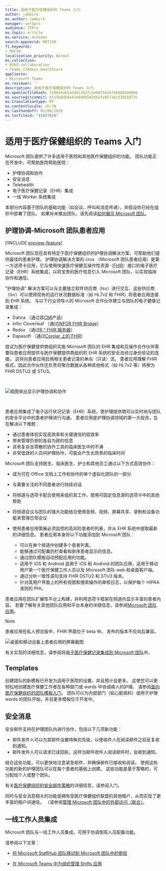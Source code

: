 ```yaml
---
title: 适用于医疗保健组织的 Teams 入门
author: jambirk
ms.author: jambirk
manager: serdars
audience: ITPro
ms.topic: article
ms.service: msteams
search.appverid: MET150
f1.keywords:
- NOCSH
localization_priority: Normal
ms.collection:
- M365-collaboration
- Teams_ITAdmin_Healthcare
appliesto:
- Microsoft Teams
ms.reviewer: ''
description: 适用于医疗保健组织的 Teams 入门
ms.openlocfilehash: f246e0ab5abd412947ceeb871b16f464001b89bb
ms.sourcegitcommit: bfa5b8db4e42e0480542d61fe05716c52016873c
ms.translationtype: MT
ms.contentlocale: zh-CN
ms.lasthandoff: 02/06/2020
ms.locfileid: "41827620"
---
```

# <a name="get-started-with-teams-for-healthcare-organizations"></a>适用于医疗保健组织的 Teams 入门

Microsoft 团队提供了许多适用于医院和其他医疗保健组织的功能。 团队功能正在开发中，可帮助医院帮助医院：

- 护理协调和协作
- 安全消息
- Telehealth
- 电子医疗保健记录（EHR）集成 
- 一线 Worker 系统集成 

本部分内容基于团队的基础功能（如会议、呼叫和消息传递），并假设你已经在组织中部署了团队。 如果尚未推出团队，请先阅读[如何展示 Microsoft 团队](../../How-to-roll-out-teams.md)。

## <a name="care-coordination---microsoft-teams-patients-app"></a>护理协调-Microsoft 团队患者应用

[!INCLUDE [preview-feature](../../includes/preview-feature.md)]

Microsoft 团队现在具有特定于医疗保健组织的护理协调解决方案，可帮助他们提供最佳的患者护理。 护理协调解决方案的 crux （Microsoft 团队患者应用）是第一方选项卡应用，它与使用快速医疗保健互操作性资源（[FHIR](https://www.hl7.org/fhir/)）接口的电子医疗记录（EHR）系统集成，以将宝贵的医疗信息引入 Microsoft 团队，以实现临床协作和通信。  

"护理协调" 解决方案可以与主要独立软件供应商（Isv）进行交互，这些供应商（Isv）可以使用现有的运行状况数据标准（如 HL7v2 和 FHIR）将患者应用连接到 EHR 系统。 与以下行业领导人的 Microsoft 合作伙伴建立与团队的电子健康记录集成：

- Datica （通过其[CMI](https://datica.com/compliant-managed-integration/)产品）
- Infor Cloverleaf （通过[INFOR FHIR Bridge](https://pages.infor.com/hcl-infor-fhir-bridge-brochure.html)）
- Redox （通过[R ^ FHIR 服务器](https://www.redoxengine.com/fhir/)）
- Dapasoft （通过[Corolar 上的 FHIR](https://www.dapasoft.com/corolar-fhir-server-for-microsoft-teams/)）

尝试为医疗保健提供商组织实施 Microsoft 团队的 EHR 集成和互操作合作伙伴需要向患者应用提供与医疗保健提供商组织的 EHR 系统的安全且经过身份验证的连接。 这将向患者应用启用相关患者记录的单向（只读）流。 患者应用理解 FHIR 格式，因此合作伙伴还负责将聚合数据从各种其他格式（如 HL7v2 等）转换为 FHIR DSTU2 或 STU3。

<br>

![插图突出显示护理协调和协作](../../media/ehr-1.png)

<br>

患者应用集成了电子运行状况记录（EHR）系统，使护理提供商可以实时地与团队的安全平台中的患者护理进行沟通。 患者应用是护理协调领域的第一大投资，旨在解决以下难题：

- 通过患者体验实现高效率和关键通信的低效率
- 带来管理负担的各自为政的信息
- 具有复杂且零散的协作工具的临床医生中的不满
- 非常低效的人员间护理协作，可能会产生太昂贵的临床时间

Microsoft 团队支持医生、临床医生、护士和其他员工通过以下方式高效协作：

- 成为可在 Office 文档上工作和协作的单个虚拟化团队的一部分
- 与需要关注的不同患者进行持续对话
- 将频道与选项卡配合使用来组织其工作，使用可固定信息源的选项卡中的其他帮助
- 将频道会议与团队的强大功能结合使用音频、视频、屏幕共享、录制和设备功能来管理日常会议
- 使用患者应用策展必须监控的高风险患者的列表，并从 EHR 系统中提取最新的详细信息。 患者应用本身将以下功能添加到 Microsoft 团队：

    - 可以在单个频道中创建多个患者列表。
    - 能够通过可配置的栏查看和排序患者显示的信息。
    - 通过团队模板自动预配应用的功能。
    - 适用于 iOS 和 Android 适用于 iOS 和 Android 的团队应用，适用于移动用户第一个医疗保健工作人员以及 Microsoft 团队 web 和桌面客户端。
    - 通过分析一致性语句支持 FHIR DSTU2 和 STU3 版本。
    - 针对其用户界面上的所有视图和搜索操作的审核日志，以保护每个 HIPAA 准则的 PHI。

患者应用在团队扩展性平台上构建，并利用选项卡框架在频道内显示丰富的患者内容。 若要了解有关其他团队应用和平台本身的详细信息，请参阅[Microsoft 团队应用](/microsoftteams/platform/concepts/apps/apps-overview)。  

> [!NOTE]
> 患者应用在私人预览版中，FHIR 界面位于 beta 中。 发布的版本不应向后兼容。

![桌面和移动设备上患者应用的屏幕截图](../../media/ehr-2.png)

有关实现的详细信息，请参阅将[电子医疗保健记录集成到 Microsoft 团队](patients-app.md)中。

## <a name="templates"></a>Templates

创建团队的新模板已开发为适用于医院的设置，并且预计会更多。 这使您可以更轻松地创建医疗保健工作者在各种部门或 wards 中协调病人的护理。 请参阅[面向医疗保健组织的团队模板入门](healthcare-templates.md)。 团队可以为内部部门（如心脏病科）或用于护理 wards 的团队开始，并且更多模板位于开发中。

## <a name="secure-messaging"></a>安全消息

安全邮件支持在护理团队内进行协作，包括以下几项新功能：

- 邮件发件人可以为其邮件设置特殊优先级，以便收件人在阅读邮件之前反复收到通知。
- 邮件发件人可以请求已读回执，这样当邮件收件人阅读邮件时，会收到通知。


结合这些功能，可以更快地注意紧急邮件，并确保邮件已接收和阅读。 使用这些功能的新的护理团队可以在每个患者的基础上创建。 这些功能是基于策略的，可分配给个人或整个团队。

有关[医疗保健组织的安全邮件策略](messaging-policies-hc.md)的详细信息，请参阅入门。

同时与安全消息相关的功能是拥有受医疗保健组织联盟的其他租户，从而实现了更丰富的租户间通信。 （请参阅[管理 Microsoft 团队中的外部访问（联合）](../../manage-external-access.md)。

## <a name="firstline-worker-integration"></a>一线工作人员集成

Microsoft 团队与一线工作人员集成，可用于协调倒班人员配备功能。

 请参阅以下文章：

- [将 Microsoft StaffHub 团队移动到 Microsoft 团队中的倒班](../shifts/move-staffhub-teams-to-shifts-in-teams.md)

- [在 Microsoft Teams 中为组织管理 Shifts 应用](../shifts/manage-the-shifts-app-for-your-organization-in-teams.md)

